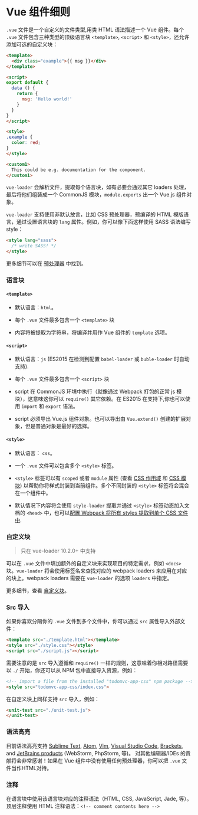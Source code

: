 # Vue 组件细则

`.vue` 文件是一个自定义的文件类型,用类 HTML 语法描述一个 Vue 组件。每个 `.vue` 文件包含三种类型的顶级语言块 `<template>`, `<script>` 和 `<style>`，还允许添加可选的自定义块：

``` html
<template>
  <div class="example">{{ msg }}</div>
</template>

<script>
export default {
  data () {
    return {
      msg: 'Hello world!'
    }
  }
}
</script>

<style>
.example {
  color: red;
}
</style>

<custom1>
  This could be e.g. documentation for the component.
</custom1>
```

`vue-loader` 会解析文件，提取每个语言块，如有必要会通过其它 loaders 处理，最后将他们组装成一个 CommonJS 模块，`module.exports` 出一个 Vue.js 组件对象。

`vue-loader` 支持使用非默认放言，比如 CSS 预处理器，预编译的 HTML 模版语言，通过设置语言块的 `lang` 属性。例如，你可以像下面这样使用 SASS 语法编写 style： 

``` html
<style lang="sass">
  /* write SASS! */
</style>
```

更多细节可以在 [预处理器](../configurations/pre-processors.md) 中找到。

### 语言块

#### `<template>`

- 默认语言：`html`。

- 每个 `.vue` 文件最多包含一个 `<template>` 块

- 内容将被提取为字符串，将编译并用作 Vue 组件的 `template` 选项。

#### `<script>`

- 默认语言：`js` (ES2015 在检测到配置 `babel-loader` 或 `buble-loader` 时自动支持).

- 每个 `.vue` 文件最多包含一个 `<script>` 块

- script 在 CommonJS 环境中执行（就像通过 Webpack 打包的正常 js 模块），这意味这你可以 `require()` 其它依赖。在 ES2015 在支持下,你也可以使用 `import` 和 `export` 语法。

- script 必须导出 Vue.js 组件对象。也可以导出由 `Vue.extend()` 创建的扩展对象，但是普通对象是最好的选择。

#### `<style>`

- 默认语言： `css`。

- 一个 `.vue` 文件可以包含多个 `<style>` 标签。

- `<style>` 标签可以有 `scoped` 或者 `module` 属性 (查看 [CSS 作用域](../features/scoped-css.md) 和 [CSS 模块](../features/css-modules.md)) 以帮助你将样式封装到当前组件。多个不同封装的 `<style>` 标签将会混合在一个组件中。

- 默认情况下内容将会使用 `style-loader` 提取并通过 `<style>` 标签动态加入文档的 `<head>` 中，也可以[配置 Webpack 将所有 styles 提取到单个 CSS 文件中](../configurations/extract-css.md).

### 自定义块

> 只在 vue-loader 10.2.0+ 中支持

可以在 `.vue` 文件中填加额外的自定义块来实现项目的特定需求，例如 `<docs>` 块。`vue-loader` 将会使用标签名来查找对应的 webpack loaders 来应用在对应的块上。webpack loaders 需要在 `vue-loader` 的选项 `loaders` 中指定。

更多细节，查看 [自定义块](../configurations/custom-blocks.md)。

### Src 导入

如果你喜欢分隔你的 `.vue` 文件到多个文件中，你可以通过 `src` 属性导入外部文件：

``` html
<template src="./template.html"></template>
<style src="./style.css"></style>
<script src="./script.js"></script>
```

需要注意的是 `src` 导入遵循和 `require()` 一样的规则，这意味着你相对路径需要以 `./` 开始，你还可以从 NPM 包中直接导入资源，例如：

``` html
<!-- import a file from the installed "todomvc-app-css" npm package -->
<style src="todomvc-app-css/index.css">
```

在自定义块上同样支持 `src` 导入，例如：

``` html
<unit-test src="./unit-test.js">
</unit-test>
```

### 语法高亮


目前语法高亮支持 [Sublime Text](https://github.com/vuejs/vue-syntax-highlight), [Atom](https://atom.io/packages/language-vue), [Vim](https://github.com/posva/vim-vue), [Visual Studio Code](https://marketplace.visualstudio.com/items/liuji-jim.vue), [Brackets](https://github.com/pandao/brackets-vue), and [JetBrains products](https://plugins.jetbrains.com/plugin/8057) (WebStorm, PhpStorm, 等)。 对其他编辑器/IDEs 的贡献将会非常感谢！如果在 Vue 组件中没有使用任何预处理器，你可以把 `.vue` 文件当作HTML对待。

### 注释

在语言块中使用该语言块对应的注释语法（HTML, CSS, JavaScript, Jade, 等）。顶层注释使用 HTML 注释语法：`<!-- comment contents here -->`
